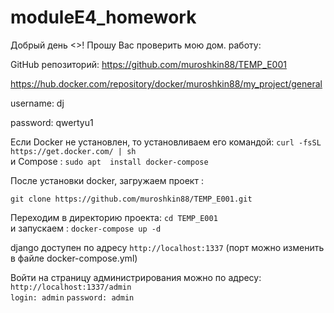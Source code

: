 # moduleE4_homework

Добрый день <<Alisa Miller>>! Прошу Вас проверить мою дом. работу:

GitHub репозиторий:
https://github.com/muroshkin88/TEMP_E001


https://hub.docker.com/repository/docker/muroshkin88/my_project/general

username: dj

password: qwertyu1


Если Docker не установлен, то установливаем его командой: `curl -fsSL https://get.docker.com/ | sh`  
и Compose : `sudo apt  install docker-compose`


После установки docker, загружаем проект :

`git clone https://github.com/muroshkin88/TEMP_E001.git`


Переходим в директорию проекта:
`cd TEMP_E001`  
и запускаем :
`docker-compose up -d` 

django доступен по адресу `http://localhost:1337` (порт можно изменить в файле docker-compose.yml) 

Войти на страницу администрирования можно по адресу:
`http://localhost:1337/admin`   
`login: admin`
`password: admin`
